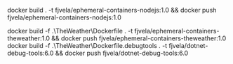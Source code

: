 docker build . -t fjvela/ephemeral-containers-nodejs:1.0 && docker push fjvela/ephemeral-containers-nodejs:1.0

 docker build -f .\TheWeather\Dockerfile . -t fjvela/ephemeral-containers-theweather:1.0 && docker push fjvela/ephemeral-containers-theweather:1.0
  docker build -f .\TheWeather\Dockerfile.debugtools . -t fjvela/dotnet-debug-tools:6.0 && docker push fjvela/dotnet-debug-tools:6.0